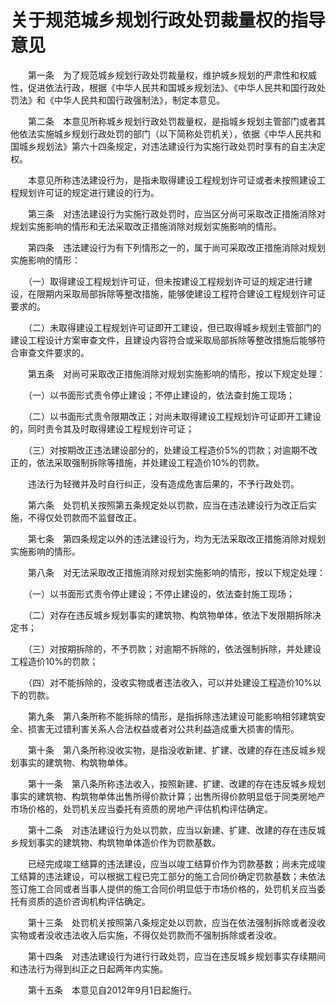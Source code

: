 # 关于规范城乡规划行政处罚裁量权的指导意见

　　第一条　为了规范城乡规划行政处罚裁量权，维护城乡规划的严肃性和权威性，促进依法行政，根据《中华人民共和国城乡规划法》、《中华人民共和国行政处罚法》和《中华人民共和国行政强制法》，制定本意见。

　　第二条　本意见所称城乡规划行政处罚裁量权，是指城乡规划主管部门或者其他依法实施城乡规划行政处罚的部门（以下简称处罚机关），依据《中华人民共和国城乡规划法》第六十四条规定，对违法建设行为实施行政处罚时享有的自主决定权。

　　本意见所称违法建设行为，是指未取得建设工程规划许可证或者未按照建设工程规划许可证的规定进行建设的行为。

　　第三条　对违法建设行为实施行政处罚时，应当区分尚可采取改正措施消除对规划实施影响的情形和无法采取改正措施消除对规划实施影响的情形。

　　第四条　违法建设行为有下列情形之一的，属于尚可采取改正措施消除对规划实施影响的情形：

　　（一）取得建设工程规划许可证，但未按建设工程规划许可证的规定进行建设，在限期内采取局部拆除等整改措施，能够使建设工程符合建设工程规划许可证要求的。

　　（二）未取得建设工程规划许可证即开工建设，但已取得城乡规划主管部门的建设工程设计方案审查文件，且建设内容符合或采取局部拆除等整改措施后能够符合审查文件要求的。

　　第五条　对尚可采取改正措施消除对规划实施影响的情形，按以下规定处理：

　　（一）以书面形式责令停止建设；不停止建设的，依法查封施工现场；

　　（二）以书面形式责令限期改正；对尚未取得建设工程规划许可证即开工建设的，同时责令其及时取得建设工程规划许可证；

　　（三）对按期改正违法建设部分的，处建设工程造价5%的罚款；对逾期不改正的，依法采取强制拆除等措施，并处建设工程造价10%的罚款。

　　违法行为轻微并及时自行纠正，没有造成危害后果的，不予行政处罚。

　　第六条　处罚机关按照第五条规定处以罚款，应当在违法建设行为改正后实施，不得仅处罚款而不监督改正。

　　第七条　第四条规定以外的违法建设行为，均为无法采取改正措施消除对规划实施影响的情形。

　　第八条　对无法采取改正措施消除对规划实施影响的情形，按以下规定处理：

　　（一）以书面形式责令停止建设；不停止建设的，依法查封施工现场；

　　（二）对存在违反城乡规划事实的建筑物、构筑物单体，依法下发限期拆除决定书；

　　（三）对按期拆除的，不予罚款；对逾期不拆除的，依法强制拆除，并处建设工程造价10%的罚款；

　　（四）对不能拆除的，没收实物或者违法收入，可以并处建设工程造价10%以下的罚款。

　　第九条　第八条所称不能拆除的情形，是指拆除违法建设可能影响相邻建筑安全、损害无过错利害关系人合法权益或者对公共利益造成重大损害的情形。

　　第十条　第八条所称没收实物，是指没收新建、扩建、改建的存在违反城乡规划事实的建筑物、构筑物单体。

　　第十一条　第八条所称违法收入，按照新建、扩建、改建的存在违反城乡规划事实的建筑物、构筑物单体出售所得价款计算；出售所得价款明显低于同类房地产市场价格的，处罚机关应当委托有资质的房地产评估机构评估确定。

　　第十二条　对违法建设行为处以罚款，应当以新建、扩建、改建的存在违反城乡规划事实的建筑物、构筑物单体造价作为罚款基数。

　　已经完成竣工结算的违法建设，应当以竣工结算价作为罚款基数；尚未完成竣工结算的违法建设，可以根据工程已完工部分的施工合同价确定罚款基数；未依法签订施工合同或者当事人提供的施工合同价明显低于市场价格的，处罚机关应当委托有资质的造价咨询机构评估确定。

　　第十三条　处罚机关按照第八条规定处以罚款，应当在依法强制拆除或者没收实物或者没收违法收入后实施，不得仅处罚款而不强制拆除或者没收。

　　第十四条　对违法建设行为进行行政处罚，应当在违反城乡规划事实存续期间和违法行为得到纠正之日起两年内实施。

　　第十五条　本意见自2012年9月1日起施行。